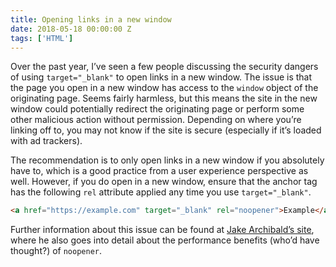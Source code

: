 ```yaml
---
title: Opening links in a new window
date: 2018-05-18 00:00:00 Z
tags: ['HTML']
---
```


Over the past year, I’ve seen a few people discussing the security dangers of using `target="_blank"` to open links in a new window. The issue is that the page you open in a new window has access to the `window` object of the originating page. Seems fairly harmless, but this means the site in the new window could potentially redirect the originating page or perform some other malicious action without permission. Depending on where you’re linking off to, you may not know if the site is secure (especially if it’s loaded with ad trackers).

The recommendation is to only open links in a new window if you absolutely have to, which is a good practice from a user experience perspective as well. However, if you do open in a new window, ensure that the anchor tag has the following `rel` attribute applied any time you use `target="_blank"`.

```html
<a href="https://example.com" target="_blank" rel="noopener">Example</a>
```

Further information about this issue can be found at [Jake Archibald’s site](https://jakearchibald.com/2016/performance-benefits-of-rel-noopener/), where he also goes into detail about the performance benefits (who’d have thought?) of `noopener`.
